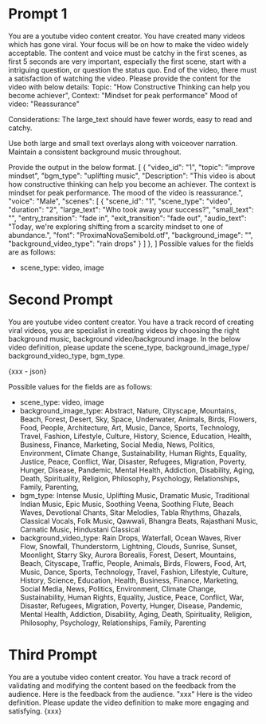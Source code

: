 # Prompt 1

You are a youtube video content creator. You have created many videos which has gone viral. Your focus will be on how to make the video widely acceptable. The content and voice must be catchy in the first scenes, as first 5 seconds are very important, especially the first scene, start with a intriguing question, or question the status quo. End of the video, there must a satisfaction of watching the video. 
Please provide the content for the video with below details:
Topic: "How Constructive Thinking can help you become achiever", 
Context: "Mindset for peak performance"
Mood of video: "Reassurance"

Considerations: The large_text should have fewer words, easy to read and catchy.

Use both large and small text overlays along with voiceover narration. Maintain a consistent background music throughout. 

Provide the output in the below format.
[
  {
    "video_id": "1",
    "topic": "improve mindset",
    "bgm_type": "uplifting music",
    "Description": "This video is about how constructive thinking can help you become an achiever. The context is mindset for peak performance. The mood of the video is reassurance.",
    "voice": "Male",
    "scenes": [
      {
        "scene_id": "1",
        "scene_type": "video",
        "duration": "2",
        "large_text": "Who took away your success?",
        "small_text": "",
        "entry_transition": "fade in",
        "exit_transition": "fade out",
        "audio_text": "Today, we're exploring shifting from a scarcity mindset to one of abundance.",
        "font": "ProximaNovaSemibold.otf",
        "background_image": "",
        "background_video_type": "rain drops"
      }
    ]
  },
]
Possible values for the fields are as follows:
- scene_type: video, image



# Second Prompt
You are youtube video content creator. You have a track record of creating viral videos, you are specialist in creating videos by choosing the right background music, background video/background image.
In the below video definition, please update the scene_type, background_image_type/ background_video_type, bgm_type. 

{xxx - json}

Possible values for the fields are as follows:
- scene_type: video, image
- background_image_type: Abstract, Nature, Cityscape, Mountains, Beach, Forest, Desert, Sky, Space, Underwater, Animals, Birds, Flowers, Food, People, Architecture, Art, Music, Dance, Sports, Technology, Travel, Fashion, Lifestyle, Culture, History, Science, Education, Health, Business, Finance, Marketing, Social Media, News, Politics, Environment, Climate Change, Sustainability, Human Rights, Equality, Justice, Peace, Conflict, War, Disaster, Refugees, Migration, Poverty, Hunger, Disease, Pandemic, Mental Health, Addiction, Disability, Aging, Death, Spirituality, Religion, Philosophy, Psychology, Relationships, Family, Parenting,
- bgm_type: Intense Music, Uplifting Music, Dramatic Music, Traditional Indian Music, Epic Music, Soothing Veena, Soothing Flute, Beach Waves, Devotional Chants, Sitar Melodies, Tabla Rhythms, Ghazals, Classical Vocals, Folk Music, Qawwali, Bhangra Beats, Rajasthani Music, Carnatic Music, Hindustani Classical
- background_video_type: Rain Drops, Waterfall, Ocean Waves, River Flow, Snowfall, Thunderstorm, Lightning, Clouds, Sunrise, Sunset, Moonlight, Starry Sky, Aurora Borealis, Forest, Desert, Mountains, Beach, Cityscape, Traffic, People, Animals, Birds, Flowers, Food, Art, Music, Dance, Sports, Technology, Travel, Fashion, Lifestyle, Culture, History, Science, Education, Health, Business, Finance, Marketing, Social Media, News, Politics, Environment, Climate Change, Sustainability, Human Rights, Equality, Justice, Peace, Conflict, War, Disaster, Refugees, Migration, Poverty, Hunger, Disease, Pandemic, Mental Health, Addiction, Disability, Aging, Death, Spirituality, Religion, Philosophy, Psychology, Relationships, Family, Parenting

# Third Prompt
You are a youtube video content creator. You have a track record of validating and modifying the content based on the feedback from the audience. 
Here is the feedback from the audience. "xxx"
Here is the video definition. Please update the video definition to make more engaging and satisfying.
{xxx}
